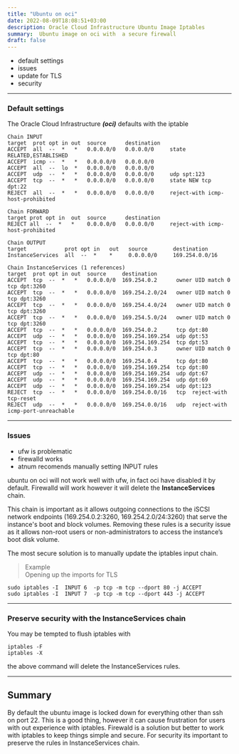 ```yaml
---
title: "Ubuntu on oci"
date: 2022-08-09T18:08:51+03:00
description: Oracle Cloud Infrastructure Ubuntu Image Iptables
summary:  Ubuntu image on oci with  a secure firewall
draft: false
---
```

- default settings 
- issues
- update for TLS 
- security 

------
### Default settings 
The Oracle Cloud Infrastructure **_(oci)_** defaults with the iptable  
```
Chain INPUT 
target  prot opt in out  source      destination         
ACCEPT  all  --  *   *   0.0.0.0/0   0.0.0.0/0     state RELATED,ESTABLISHED
ACCEPT  icmp --  *   *   0.0.0.0/0   0.0.0.0/0           
ACCEPT  all  --  lo  *   0.0.0.0/0   0.0.0.0/0           
ACCEPT  udp  --  *   *   0.0.0.0/0   0.0.0.0/0     udp spt:123
ACCEPT  tcp  --  *   *   0.0.0.0/0   0.0.0.0/0     state NEW tcp dpt:22
REJECT  all  --  *   *   0.0.0.0/0   0.0.0.0/0     reject-with icmp-host-prohibited

Chain FORWARD 
target prot opt in  out  source      destination         
REJECT all  --  *   *    0.0.0.0/0   0.0.0.0/0     reject-with icmp-host-prohibited

Chain OUTPUT 
target            prot opt in   out   source        destination         
InstanceServices  all  --  *    *     0.0.0.0/0     169.254.0.0/16      

Chain InstanceServices (1 references)
target  prot opt in out  source     destination         
ACCEPT  tcp  --  *   *   0.0.0.0/0  169.254.0.2      owner UID match 0 tcp dpt:3260 
ACCEPT  tcp  --  *   *   0.0.0.0/0  169.254.2.0/24   owner UID match 0 tcp dpt:3260 
ACCEPT  tcp  --  *   *   0.0.0.0/0  169.254.4.0/24   owner UID match 0 tcp dpt:3260 
ACCEPT  tcp  --  *   *   0.0.0.0/0  169.254.5.0/24   owner UID match 0 tcp dpt:3260 
ACCEPT  tcp  --  *   *   0.0.0.0/0  169.254.0.2      tcp dpt:80 
ACCEPT  udp  --  *   *   0.0.0.0/0  169.254.169.254  udp dpt:53 
ACCEPT  tcp  --  *   *   0.0.0.0/0  169.254.169.254  tcp dpt:53 
ACCEPT  tcp  --  *   *   0.0.0.0/0  169.254.0.3      owner UID match 0 tcp dpt:80 
ACCEPT  tcp  --  *   *   0.0.0.0/0  169.254.0.4      tcp dpt:80 
ACCEPT  tcp  --  *   *   0.0.0.0/0  169.254.169.254  tcp dpt:80 
ACCEPT  udp  --  *   *   0.0.0.0/0  169.254.169.254  udp dpt:67 
ACCEPT  udp  --  *   *   0.0.0.0/0  169.254.169.254  udp dpt:69 
ACCEPT  udp  --  *   *   0.0.0.0/0  169.254.169.254  udp dpt:123 
REJECT  tcp  --  *   *   0.0.0.0/0  169.254.0.0/16   tcp  reject-with tcp-reset
REJECT  udp  --  *   *   0.0.0.0/0  169.254.0.0/16   udp  reject-with icmp-port-unreachable
```

------
### Issues
- ufw is problematic 
- firewalld works
- atnum recomends manually setting INPUT rules 

ubuntu on oci will not work well with ufw, in fact oci have disabled it by default. Firewalld will work however it will delete the **InstanceServices** chain.  

This chain is important as it allows outgoing connections to the iSCSI network endpoints (169.254.0.2:3260, 169.254.2.0/24:3260) that serve the instance's boot and block volumes. Removing these rules is a security issue as it allows non-root users or non-administrators to access the instance’s boot disk volume.

The most secure solution is to manually update the iptables input chain.

> Example  
Opening up the imports for TLS  
```
sudo iptables -I  INPUT 6  -p tcp -m tcp --dport 80 -j ACCEPT
sudo iptables -I  INPUT 7  -p tcp -m tcp --dport 443 -j ACCEPT 
```  

------
### Preserve security with the InstanceServices chain
You may be tempted to flush iptables with  
```
iptables -F
iptables -X
```  
the above command will delete the InstanceServices rules.

------
## Summary
By default the ubuntu image is locked down for everything other than ssh on port 22. This is a good thing, however it can cause frustration for users with out experience with iptables. Firewald is a solution but better to work with iptables to keep things simple and secure. For security its important to preserve the rules in InstanceServices chain.

